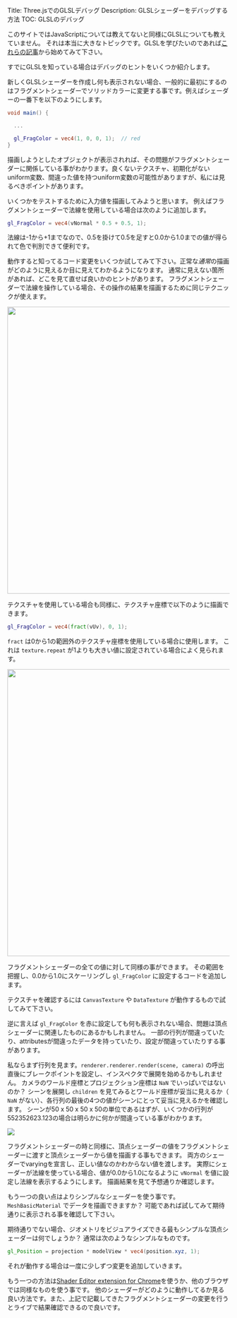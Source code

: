 Title: Three.jsでのGLSLデバッグ
Description: GLSLシェーダーをデバッグする方法
TOC: GLSLのデバッグ

このサイトではJavaScriptについては教えてないと同様にGLSLについても教えていません。
それは本当に大きなトピックです。GLSLを学びたいのであれば[これらの記事](https://webglfundamentals.org)から始めてみて下さい。

すでにGLSLを知っている場合はデバッグのヒントをいくつか紹介します。

新しくGLSLシェーダーを作成し何も表示されない場合、一般的に最初にするのはフラグメントシェーダーでソリッドカラーに変更する事です。例えばシェーダーの一番下を以下のようにします。

```glsl
void main() {

  ...

  gl_FragColor = vec4(1, 0, 0, 1);  // red
}
```

描画しようとしたオブジェクトが表示されれば、その問題がフラグメントシェーダーに関係している事がわかります。良くないテクスチャ、初期化がないuniform変数、間違った値を持つuniform変数の可能性がありますが、私には見るべきポイントがあります。

いくつかをテストするために入力値を描画してみようと思います。
例えばフラグメントシェーダーで法線を使用している場合は次のように追加します。

```glsl
gl_FragColor = vec4(vNormal * 0.5 + 0.5, 1);
```

法線は-1から+1までなので、0.5を掛けて0.5を足すと0.0から1.0までの値が得られて色で判別できて便利です。

動作すると知ってるコード変更をいくつか試してみて下さい。正常な*通常*の描画がどのように見えるか目に見えてわかるようになります。
通常に見えない箇所があれば、どこを見て直せば良いかのヒントがあります。
フラグメントシェーダーで法線を操作している場合、その操作の結果を描画するために同じテクニックが使えます。

<div class="threejs_center"><img src="resources/images/standard-primitive-normals.jpg" style="width: 650px;"></div>

テクスチャを使用している場合も同様に、テクスチャ座標で以下のように描画できます。

```glsl
gl_FragColor = vec4(fract(vUv), 0, 1);
```

`fract` は0から1の範囲外のテクスチャ座標を使用している場合に使用します。
これは `texture.repeat` が1よりも大きい値に設定されている場合によく見られます。

<div class="threejs_center"><img src="resources/images/standard-primitive-uvs.jpg" style="width: 650px;"></div>

フラグメントシェーダーの全ての値に対して同様の事ができます。
その範囲を把握し、0.0から1.0にスケーリングし `gl_FragColor` に設定するコードを追加します。

テクスチャを確認するには `CanvasTexture` や `DataTexture` が動作するもので試してみて下さい。

逆に言えば `gl_FragColor` を赤に設定しても何も表示されない場合、問題は頂点シェーダーに関連したものにあるかもしれません。
一部の行列が間違っていたり、attributesが間違ったデータを持っていたり、設定が間違っていたりする事があります。

私ならまず行列を見ます。`renderer.renderer.render(scene, camera)` の呼出直後にブレークポイントを設定し、インスペクタで展開を始めるかもしれません。
カメラのワールド座標とプロジェクション座標は `NaN` でいっぱいではないのか？
シーンを展開し `children` を見てみるとワールド座標が妥当に見えるか（ `NaN` がない）、各行列の最後の4つの値がシーンにとって妥当に見えるかを確認します。
シーンが50 x 50 x 50 x 50の単位であるはずが、いくつかの行列が552352623.123の場合は明らかに何かが間違っている事がわかります。

<div class="threejs_center"><img src="resources/images/inspect-matrices.gif"></div>

フラグメントシェーダーの時と同様に、頂点シェーダーの値をフラグメントシェーダーに渡すと頂点シェーダーから値を描画する事もできます。
両方のシェーダーでvaryingを宣言し、正しい値なのかわからない値を渡します。
実際にシェーダーが法線を使っている場合、値が0.0から1.0になるように `vNormal` を値に設定し法線を表示するようにします。
描画結果を見て予想通りか確認します。

もう一つの良い点はよりシンプルなシェーダーを使う事です。
`MeshBasicMaterial` でデータを描画できますか？
可能であれば試してみて期待通りに表示される事を確認して下さい。

期待通りでない場合、ジオメトリをビジュアライズできる最もシンプルな頂点シェーダーは何でしょうか？
通常は次のようなシンプルなものです。

```glsl
gl_Position = projection * modelView * vec4(position.xyz, 1);
```

それが動作する場合は一度に少しずつ変更を追加していきます。

もう一つの方法は[Shader Editor extension for Chrome](https://chrome.google.com/webstore/detail/shader-editor/ggeaidddejpbakgafapihjbgdlbbbpob?hl=en)を使うか、他のブラウザでは同様なものを使う事です。
他のシェーダーがどのように動作してるか見る良い方法です。また、上記で記載してきたフラグメントシェーダーの変更を行うとライブで結果確認できるので良いです。
